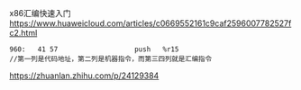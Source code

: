 x86汇编快速入门  
https://www.huaweicloud.com/articles/c0669552161c9caf2596007782527fc2.html
    
    960:   41 57                   push   %r15
    //第一列是代码地址，第二列是机器指令，而第三四列就是汇编指令  

https://zhuanlan.zhihu.com/p/24129384
